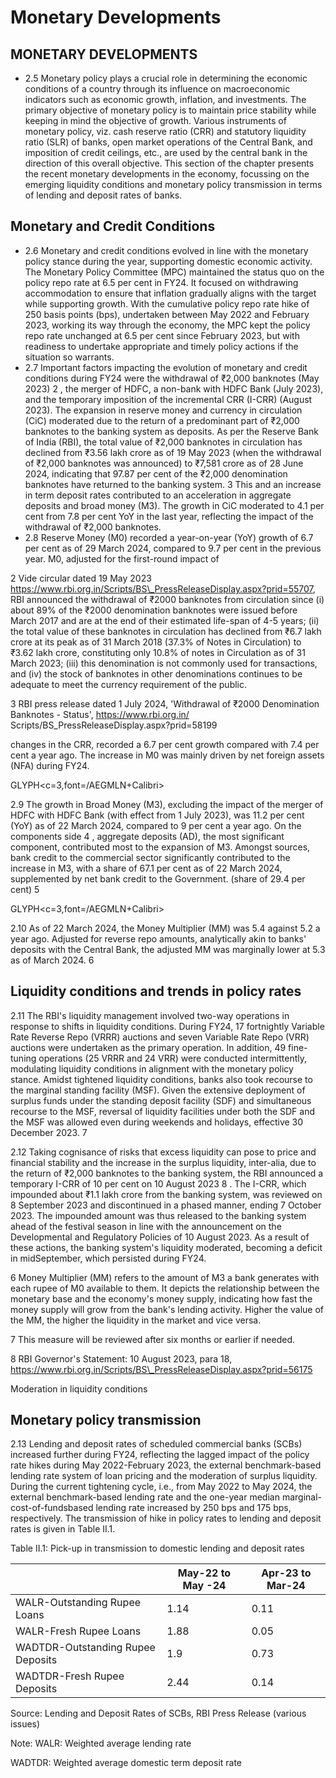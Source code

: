 # Monetary Developments

## MONETARY DEVELOPMENTS

- 2.5 Monetary policy plays a crucial role in determining the economic conditions of a country through its influence on macroeconomic indicators such as economic growth, inflation, and investments.  The  primary  objective  of  monetary  policy  is  to  maintain  price  stability  while keeping in mind the objective of growth. Various instruments of monetary policy, viz. cash reserve ratio (CRR) and statutory liquidity ratio (SLR) of banks, open market operations of the Central Bank, and imposition of credit ceilings, etc., are used by the central bank in the direction of this overall objective. This section of the chapter presents the recent monetary developments in the economy, focussing on the emerging liquidity conditions and monetary policy transmission in terms of lending and deposit rates of banks.

## Monetary and Credit Conditions

- 2.6 Monetary and credit conditions evolved in line with the monetary policy stance during the  year,  supporting  domestic  economic  activity.  The  Monetary  Policy  Committee  (MPC) maintained  the  status  quo  on  the  policy  repo  rate  at  6.5  per  cent  in  FY24.  It  focused  on withdrawing accommodation to ensure that inflation gradually aligns with the target while supporting  growth.  With  the  cumulative  policy  repo  rate  hike  of  250  basis  points  (bps), undertaken between May 2022 and February 2023, working its way through the economy, the MPC kept the policy repo rate unchanged at 6.5 per cent since February 2023, but with readiness to undertake appropriate and timely policy actions if the situation so warrants.
- 2.7 Important  factors  impacting  the  evolution  of  monetary  and  credit  conditions  during FY24 were the withdrawal of ₹2,000 banknotes (May 2023) 2 , the merger of HDFC, a non-bank with HDFC Bank (July 2023), and the temporary imposition of the incremental CRR (I-CRR) (August 2023). The expansion in reserve money and currency in circulation (CiC) moderated due to the return of a predominant part of ₹2,000 banknotes to the banking system as deposits. As per the Reserve Bank of India (RBI), the total value of ₹2,000 banknotes in circulation has declined from ₹3.56 lakh crore as of 19 May 2023 (when the withdrawal of ₹2,000 banknotes was announced) to ₹7,581 crore as of 28 June 2024, indicating that 97.87 per cent of the ₹2,000 denomination banknotes have returned to the banking system. 3  This and an increase in term deposit rates contributed to an acceleration in aggregate deposits and broad money (M3). The growth in CiC moderated to 4.1 per cent from 7.8 per cent YoY in the last year, reflecting the impact of the withdrawal of ₹2,000 banknotes.
- 2.8 Reserve Money (M0) recorded a year-on-year (YoY) growth of 6.7 per cent as of 29 March 2024, compared to 9.7 per cent in the previous year. M0, adjusted for the first-round impact of

2 Vide circular dated 19 May 2023 https://www.rbi.org.in/Scripts/BS\_PressReleaseDisplay.aspx?prid=55707, RBI announced the withdrawal of ₹2000 banknotes from circulation since (i) about 89% of the ₹2000 denomination banknotes were issued before March 2017 and are at the end of their estimated life-span of 4-5 years; (ii) the total value of these banknotes in circulation has declined from ₹6.7 lakh crore at its peak as of 31 March 2018 (37.3% of Notes in Circulation) to ₹3.62 lakh crore, constituting only 10.8% of notes in Circulation as of 31 March 2023; (iii) this denomination is not commonly used for transactions, and (iv) the stock of banknotes in other denominations continues to be adequate to meet the currency requirement of the public.

3 RBI  press  release  dated  1  July  2024,  'Withdrawal  of  ₹2000  Denomination  Banknotes  -  Status',  https://www.rbi.org.in/ Scripts/BS\_PressReleaseDisplay.aspx?prid=58199

changes in the CRR, recorded a 6.7 per cent growth compared with 7.4 per cent a year ago. The increase in M0 was mainly driven by net foreign assets (NFA) during FY24.

GLYPH&lt;c=3,font=/AEGMLN+Calibri&gt;

<!-- image -->

2.9 The growth in Broad Money (M3), excluding the impact of the merger of HDFC with HDFC Bank (with effect from 1 July 2023), was 11.2 per cent (YoY) as of 22 March 2024, compared to 9 per cent a year ago. On the components side 4 , aggregate deposits (AD), the most significant component, contributed most to the expansion of M3. Amongst sources, bank credit to the commercial sector significantly contributed to the increase in M3, with a share of 67.1 per cent as of 22 March 2024, supplemented by net bank credit to the Government. (share of 29.4 per cent) 5

<!-- image -->

GLYPH&lt;c=3,font=/AEGMLN+Calibri&gt;

<!-- image -->

2.10 As  of  22  March  2024,  the  Money  Multiplier  (MM)  was  5.4  against  5.2  a  year  ago. Adjusted for reverse repo amounts, analytically akin to banks' deposits with the Central Bank, the adjusted MM was marginally lower at 5.3 as of March 2024. 6

## Liquidity conditions and trends in policy rates

2.11 The RBI's liquidity management involved two-way operations in response to shifts in liquidity conditions. During FY24, 17 fortnightly Variable Rate Reverse Repo (VRRR) auctions and seven Variable Rate Repo (VRR) auctions were undertaken as the primary operation. In addition, 49 fine-tuning operations (25 VRRR and 24 VRR) were conducted intermittently, modulating liquidity conditions in alignment with the monetary policy stance. Amidst tightened liquidity conditions, banks also took recourse to the marginal standing facility (MSF). Given the  extensive  deployment  of  surplus  funds  under  the  standing  deposit  facility  (SDF)  and simultaneous recourse to the MSF, reversal of liquidity facilities under both the SDF and the MSF was allowed even during weekends and holidays, effective 30 December 2023. 7

2.12 Taking cognisance of risks that excess liquidity can pose to price and financial stability and the increase in the surplus liquidity, inter-alia, due to the return of ₹2,000 banknotes to the banking system, the RBI announced a temporary I-CRR of 10 per cent on 10 August 2023 8 . The I-CRR, which impounded about ₹1.1 lakh crore from the banking system, was reviewed on  8  September  2023  and  discontinued  in  a  phased  manner,  ending  7  October  2023.  The impounded amount was thus released to the banking system ahead of the festival season in line with the announcement on the Developmental and Regulatory Policies of 10 August 2023. As a result of these actions, the banking system's liquidity moderated, becoming a deficit in midSeptember, which persisted during FY24.

6  Money Multiplier (MM) refers to the amount of M3 a bank generates with each rupee of M0 available to them. It depicts the relationship between the monetary base and the economy's money supply, indicating how fast the money supply will grow from the bank's lending activity. Higher the value of the MM, the higher the liquidity in the market and vice versa.

7    This measure will be reviewed after six months or earlier if needed.

8  RBI Governor's Statement: 10 August 2023, para 18, https://www.rbi.org.in/Scripts/BS\_PressReleaseDisplay.aspx?prid=56175

Moderation in liquidity conditions

<!-- image -->

## Monetary policy transmission

2.13 Lending  and  deposit  rates  of  scheduled  commercial  banks  (SCBs)  increased  further during FY24, reflecting the lagged impact of the policy rate hikes during May 2022-February 2023, the external benchmark-based lending rate system of loan pricing and the moderation of  surplus  liquidity.  During  the  current  tightening  cycle,  i.e.,  from  May  2022  to  May  2024, the external benchmark-based lending rate and the one-year median marginal-cost-of-fundsbased lending rate increased by 250 bps and 175 bps, respectively. The transmission of hike in policy rates to lending and deposit rates is given in Table II.1.

Table II.1: Pick-up in transmission to domestic lending and deposit rates

|                                   |   May-22 to May -24 |   Apr-23 to Mar-24 |
|-----------------------------------|---------------------|--------------------|
| WALR-Outstanding Rupee Loans      |                1.14 |               0.11 |
| WALR-Fresh Rupee Loans            |                1.88 |               0.05 |
| WADTDR-Outstanding Rupee Deposits |                1.9  |               0.73 |
| WADTDR-Fresh Rupee Deposits       |                2.44 |               0.14 |

Source: Lending and Deposit Rates of SCBs, RBI Press Release (various issues)

Note: WALR: Weighted average lending rate

WADTDR: Weighted average domestic term deposit rate